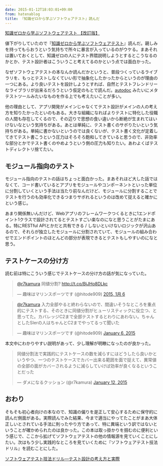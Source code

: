 ```yaml
---
date: 2015-01-12T18:03:01+09:00
from: hatenablog
title: 『知識ゼロから学ぶソフトウェアテスト』読んだ
---
```


<p></p><a href="http://www.amazon.co.jp/exec/obidos/ASIN/B00HQ7S5CA/r7kamura07-22/">知識ゼロから学ぶソフトウェアテスト 【改訂版】</a>

<p>値下がりしていたので『<a href="http://www.amazon.co.jp/dp/B00HQ7S5CA/r7kamura07-22">知識ゼロから学ぶソフトウェアテスト</a>』読んだ。親しみを持ってもらおうという気持ちで所々に暴言が入っているのがウケる。まあそれは置いておくとして、知識ゼロの人にテスト界隈説明しようとするとこうなるのかとか、テスト設計者はこういうこと考えてるのかという点では面白かった。</p>

<p>なぜソフトウェアテストの本なんか読んだかというと、普段つくっているライブラリを、もっとテストしなくていい形で抽象化したかったからというのが理由の一つにある。より良いテストを設計しようとすれば、自然とテストフレンドリーなライブラリが出来るだろうという仮定のもとで読んだ。<a href="https://github.com/r7kamura/autodoc">autodoc</a> みたいにメタテストツールみたいなものを作る上でも考えたいことが多い。</p>

<p>他の理由として、アプリ開発がメインじゃなくてテスト設計がメインの人の考え方を知りたかったといのもある。大きな組織になればよりテストに特化した役職の人間も存在してくるので、その辺りで思想の食い違いから断絶が生まれてはいけないなという気持ちがある。あとは単純に、テスト書くのサボりたいという気持ちがある。単純に書かないというのでは良くないが、テスト書く文化が定着してきてテスト書こうという圧力はそろそろ飽和してきていると思うので、非効率な部分とかでテスト書くのやめようという側の圧力も知りたい。あわよくばテストディレクトリ捨てたい。</p>

<h2>モジュール指向のテスト</h2>

<p>モジュール指向のテストの話はちょっと面白かった。まあそれほど大した話ではなくて、コード書いているとアプリをモジュールやコンポーネントといった単位に分割していくという手法は当たり前なんだけど、モジュールに分割することでテストを行うのも効率化できるつまりサボれるというのは改めて捉えると確かにという感じ。</p>

<p>あまり関係無いんだけど、Webアプリのフレームワークつくるときに1エンドポイント1クラスで設計されてるとテストすごい楽なのになと思うことがたまにある。特にRESTful APIとかだと共有できる / しないといけないロジックが沢山あるので、それらが独立したモジュールに分割されていて、モジュールの組み合わせでエンドポイントのほとんどの部分が表現できるとテストもしやすいのになと思う。</p>

<h2>テストケースの分け方</h2>

<p>読む前は特にこういう感じでテストケースの分け方の話が気になっていた。</p>

<p></p><blockquote class="twitter-tweet" lang="ja">
<p><a href="https://twitter.com/r7kamura">@r7kamura</a> 同値分割? <a href="http://t.co/BjJHo8DLkc">http://t.co/BjJHo8DLkc</a></p>— 趣味はマリンスポーツです (@hitode909) <a href="https://twitter.com/hitode909/status/552423434727473152">2015, 1月 6</a>
</blockquote><script async src="//platform.twitter.com/widgets.js" charset="utf-8"></script>

<p></p><blockquote class="twitter-tweet" lang="HASH(0x7a48460)">
<p><a href="https://twitter.com/r7kamura">@r7kamura</a> 入力全部やると終わらないので、間違いそうなところを重点的にテストする、そのときに同値分割がヒューリスティックに役立つ、と思ってた。カバレッジC2まで全部テストするとわりにあわない。ちゃんとしたSIerの人はちゃんとC2までやってるって聞いた</p>— 趣味はマリンスポーツです (@hitode909) <a href="https://twitter.com/hitode909/status/552466270583799808">January 6, 2015</a>
</blockquote><script async src="//platform.twitter.com/widgets.js" charset="utf-8"></script>

<p>本文中にわかりやすい説明があって、少し理解が明瞭になったのが良かった。</p>

<p></p><blockquote class="twitter-tweet" lang="HASH(0x7a48460)">
<p>同値分割法で実践的にテストケースの数を減らすにはどうしたら良いかというやつ、一つのテストケースでカバー出来る範囲を面で捉えて、異常値の全部の面がカバーされるように減らしていけば効率が良くなるということだった</p>— ダメになるクッション (@r7kamura) <a href="https://twitter.com/r7kamura/status/554504881256423424">January 12, 2015</a>
</blockquote><script async src="//platform.twitter.com/widgets.js" charset="utf-8"></script>

<h2>おわり</h2>

<p>そもそも初心者向けの本なので、知識の偏りを是正して安心するために保守的に読んだ側面がある。実際読んでみた結果、今まで適当にやってたことがまあ大体正しいとされている手法に則ったやり方であって、特に異端という訳ではないということが確かめられたのは良かった。この本は取っ掛かりを掴むのに便利という感じで、ここから拡げてソフトウェアテストの他の情報源を見ていくことにしたい。次はもう少し実践的なところを見ていくために『ソフトウェアテスト技法ドリル』を読むことにした。</p>

<p></p><a href="http://www.amazon.co.jp/exec/obidos/ASIN/4817193603/r7kamura07-22/">ソフトウェアテスト技法ドリル―テスト設計の考え方と実際</a>

